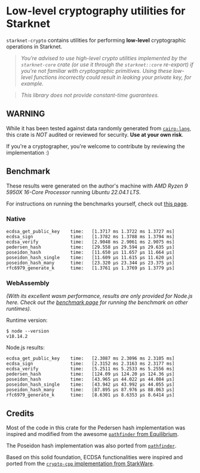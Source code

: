 # Low-level cryptography utilities for Starknet

`starknet-crypto` contains utilities for performing **low-level** cryptographic operations in Starknet.

> _You're advised to use high-level crypto utilities implemented by the `starknet-core` crate (or use it through the `starknet::core` re-export) if you're not familiar with cryptographic primitives. Using these low-level functions incorrectly could result in leaking your private key, for example._

> _This library does not provide constant-time guarantees._

## **WARNING**

While it has been tested against data randomly generated from [`cairo-lang`](https://github.com/starkware-libs/cairo-lang), this crate is _NOT_ audited or reviewed for security. **Use at your own risk**.

If you're a cryptographer, you're welcome to contribute by reviewing the implementation :)

## Benchmark

These results were generated on the author's machine with _AMD Ryzen 9 5950X 16-Core Processor_ running _Ubuntu 22.04.1 LTS_.

For instructions on running the benchmarks yourself, check out [this page](../BENCHMARK.md).

### Native

```log
ecdsa_get_public_key    time:   [1.3717 ms 1.3722 ms 1.3727 ms]
ecdsa_sign              time:   [1.3782 ms 1.3788 ms 1.3794 ms]
ecdsa_verify            time:   [2.9048 ms 2.9061 ms 2.9075 ms]
pedersen_hash           time:   [29.558 µs 29.594 µs 29.635 µs]
poseidon_hash           time:   [11.650 µs 11.657 µs 11.664 µs]
poseidon_hash_single    time:   [11.609 µs 11.615 µs 11.620 µs]
poseidon_hash_many      time:   [23.320 µs 23.344 µs 23.375 µs]
rfc6979_generate_k      time:   [1.3761 µs 1.3769 µs 1.3779 µs]
```

### WebAssembly

_(With its excellent wasm performance, results are only provided for Node.js here. Check out the [benchmark page](../BENCHMARK.md) for running the benchmark on other runtimes)._

Runtime version:

```console
$ node --version
v18.14.2
```

Node.js results:

```log
ecdsa_get_public_key    time:   [2.3087 ms 2.3096 ms 2.3105 ms]
ecdsa_sign              time:   [2.3152 ms 2.3163 ms 2.3177 ms]
ecdsa_verify            time:   [5.2511 ms 5.2533 ms 5.2556 ms]
pedersen_hash           time:   [124.09 µs 124.20 µs 124.36 µs]
poseidon_hash           time:   [43.965 µs 44.022 µs 44.084 µs]
poseidon_hash_single    time:   [43.942 µs 43.992 µs 44.055 µs]
poseidon_hash_many      time:   [87.895 µs 87.976 µs 88.063 µs]
rfc6979_generate_k      time:   [8.6301 µs 8.6353 µs 8.6414 µs]
```

## Credits

Most of the code in this crate for the Pedersen hash implementation was inspired and modified from the awesome [`pathfinder` from Equilibrium](https://github.com/eqlabs/pathfinder/blob/b091cb889e624897dbb0cbec3c1df9a9e411eb1e/crates/pedersen/src/lib.rs).

The Poseidon hash implementation was also ported from [`pathfinder`](https://github.com/eqlabs/pathfinder/blob/00a1a74a90a7b8a7f1d07ac3e616be1cb39cf8f1/crates/stark_poseidon/src/lib.rs).

Based on this solid foundation, ECDSA functionalities were inspired and ported from the [`crypto-cpp` implementation from StarkWare](https://github.com/starkware-libs/crypto-cpp/blob/95864fbe11d5287e345432dbe1e80dea3c35fc58/src/starkware/crypto/ecdsa.cc).

